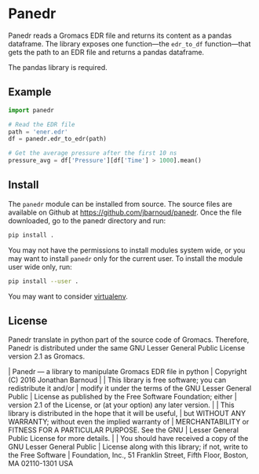 Panedr
======

Panedr reads a Gromacs EDR file and returns its content as a pandas dataframe. The library exposes one function—the `edr_to_df` function—that gets the path to an EDR file and returns a pandas dataframe.

The pandas library is required.

Example
-------

```python
import panedr

# Read the EDR file
path = 'ener.edr'
df = panedr.edr_to_edr(path)

# Get the average pressure after the first 10 ns
pressure_avg = df['Pressure'][df['Time'] > 1000].mean()
```

Install
-------

The ``panedr`` module can be installed from source. The source files are available on Github at https://github.com/jbarnoud/panedr. Once the file downloaded, go to the panedr directory and run:

```bash
pip install .
```

You may not have the permissions to install modules system wide, or you may want to install ``panedr`` only for the current user. To install the module user wide only, run:

```bash
pip install --user .
```

You may want to consider [virtualenv](http://docs.python-guide.org/en/latest/dev/virtualenvs/).

License
-------

Panedr translate in python part of the source code of Gromacs. Therefore, Panedr is distributed under the same GNU Lesser General Public License version 2.1 as Gromacs.

| Panedr — a library to manipulate Gromacs EDR file in python
| Copyright (C) 2016  Jonathan Barnoud
| 
| This library is free software; you can redistribute it and/or
| modify it under the terms of the GNU Lesser General Public
| License as published by the Free Software Foundation; either
| version 2.1 of the License, or (at your option) any later version.
| 
| This library is distributed in the hope that it will be useful,
| but WITHOUT ANY WARRANTY; without even the implied warranty of
| MERCHANTABILITY or FITNESS FOR A PARTICULAR PURPOSE.  See the GNU
| Lesser General Public License for more details.
| 
| You should have received a copy of the GNU Lesser General Public
| License along with this library; if not, write to the Free Software
| Foundation, Inc., 51 Franklin Street, Fifth Floor, Boston, MA  02110-1301  USA
